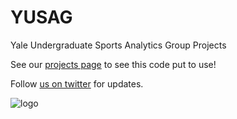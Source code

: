 # YUSAG
Yale Undergraduate Sports Analytics Group Projects

See our [projects page](http://sports.sites.yale.edu) to see this code put to use!

Follow [us on twitter](https://twitter.com/YaleSportsGroup) for updates.

![logo](http://sports.sites.yale.edu/sites/default/files/styles/adaptive/public/banner.png?itok=7QjZB_6d)

